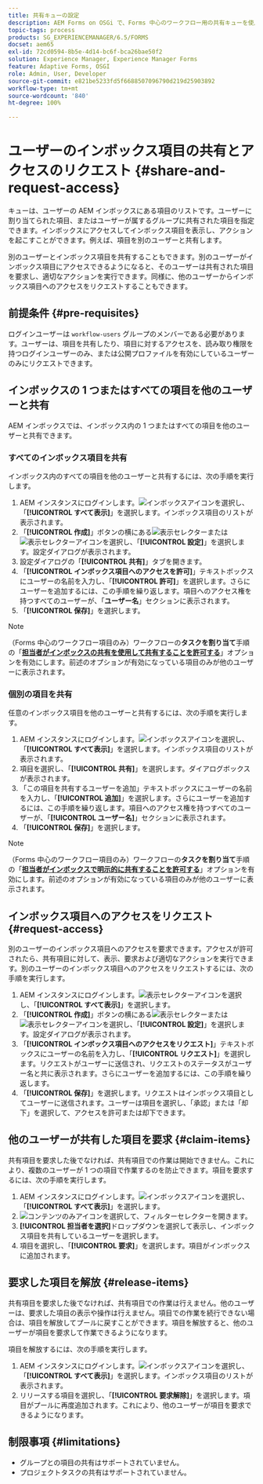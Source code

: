 ```yaml
---
title: 共有キューの設定
description: AEM Forms on OSGi で、Forms 中心のワークフロー用の共有キューを使用する方法を説明します。
topic-tags: process
products: SG_EXPERIENCEMANAGER/6.5/FORMS
docset: aem65
exl-id: 72cd0594-8b5e-4d14-bc6f-bca26bae50f2
solution: Experience Manager, Experience Manager Forms
feature: Adaptive Forms, OSGI
role: Admin, User, Developer
source-git-commit: e821be5233fd5f6688507096790d219d25903892
workflow-type: tm+mt
source-wordcount: '840'
ht-degree: 100%

---
```


# ユーザーのインボックス項目の共有とアクセスのリクエスト {#share-and-request-access}

キューは、ユーザーの AEM インボックスにある項目のリストです。ユーザーに割り当てられた項目、またはユーザーが属するグループに共有された項目を指定できます。インボックスにアクセスしてインボックス項目を表示し、アクションを起こすことができます。例えば、項目を別のユーザーと共有します。

別のユーザーとインボックス項目を共有することもできます。別のユーザーがインボックス項目にアクセスできるようになると、そのユーザーは共有された項目を要求し、適切なアクションを実行できます。同様に、他のユーザーからインボックス項目へのアクセスをリクエストすることもできます。

## 前提条件 {#pre-requisites}

ログインユーザーは `workflow-users` グループのメンバーである必要があります。ユーザーは、項目を共有したり、項目に対するアクセスを、読み取り権限を持つログインユーザーのみ、または公開プロファイルを有効にしているユーザーのみにリクエストできます。

## インボックスの 1 つまたはすべての項目を他のユーザーと共有

AEM インボックスでは、インボックス内の 1 つまたはすべての項目を他のユーザーと共有できます。

### すべてのインボックス項目を共有

インボックス内のすべての項目を他のユーザーと共有するには、次の手順を実行します。

1. AEM インスタンスにログインします。![インボックス](assets/bell.svg)アイコンを選択し、「**[!UICONTROL すべて表示]**」を選択します。インボックス項目のリストが表示されます。
1. 「**[!UICONTROL 作成]**」ボタンの横にある![表示セレクター](assets/viewlist.svg)または ![表示セレクター](assets/calendar.svg)アイコンを選択し、「**[!UICONTROL 設定]**」を選択します。設定ダイアログが表示されます。
1. 設定ダイアログの「**[!UICONTROL 共有]**」タブを開きます。
1. 「**[!UICONTROL インボックス項目へのアクセスを許可]**」テキストボックスにユーザーの名前を入力し、「**[!UICONTROL 許可]**」を選択します。さらにユーザーを追加するには、この手順を繰り返します。項目へのアクセス権を持つすべてのユーザーが、「**ユーザー名**」セクションに表示されます。
1. 「**[!UICONTROL 保存]**」を選択します。

>[!NOTE]
>
>（Forms 中心のワークフロー項目のみ）ワークフローの&#x200B;**タスクを割り当て**&#x200B;手順の「**[担当者がインボックスの共有を使用して共有することを許可する](aem-forms-workflow-step-reference.md)**」オプションを有効にします。前述のオプションが有効になっている項目のみが他のユーザーに表示されます。

### 個別の項目を共有

任意のインボックス項目を他のユーザーと共有するには、次の手順を実行します。

1. AEM インスタンスにログインします。![インボックス](assets/bell.svg)アイコンを選択し、「**[!UICONTROL すべて表示]**」を選択します。インボックス項目のリストが表示されます。
1. 項目を選択し、「**[!UICONTROL 共有]**」を選択します。ダイアログボックスが表示されます。
1. 「この項目を共有するユーザーを追加」テキストボックスにユーザーの名前を入力し、「**[!UICONTROL 追加]**」を選択します。さらにユーザーを追加するには、この手順を繰り返します。項目へのアクセス権を持つすべてのユーザーが、「**[!UICONTROL ユーザー名]**」セクションに表示されます。
1. 「**[!UICONTROL 保存]**」を選択します。


>[!NOTE]
>
>（Forms 中心のワークフロー項目のみ）ワークフローの&#x200B;**タスクを割り当て**&#x200B;手順の「**[担当者がインボックスで明示的に共有することを許可する](aem-forms-workflow-step-reference.md)**」オプションを有効にします。前述のオプションが有効になっている項目のみが他のユーザーに表示されます。

## インボックス項目へのアクセスをリクエスト {#request-access}

別のユーザーのインボックス項目へのアクセスを要求できます。アクセスが許可されたら、共有項目に対して、表示、要求および適切なアクションを実行できます。別のユーザーのインボックス項目へのアクセスをリクエストするには、次の手順を実行します。

1. AEM インスタンスにログインします。![表示セレクター](assets/bell.svg)アイコンを選択し、「**[!UICONTROL すべて表示]**」を選択します。
1. 「**[!UICONTROL 作成]**」ボタンの横にある![表示セレクター](assets/viewlist.svg)または ![表示セレクター](assets/calendar.svg)アイコンを選択し、「**[!UICONTROL 設定]**」を選択します。設定ダイアログが表示されます。
1. 「**[!UICONTROL インボックス項目へのアクセスをリクエスト]**」テキストボックスにユーザーの名前を入力し、「**[!UICONTROL リクエスト]**」を選択します。リクエストがユーザーに送信され、リクエストのステータスがユーザー名と共に表示されます。さらにユーザーを追加するには、この手順を繰り返します。
1. 「**[!UICONTROL 保存]**」を選択します。リクエストはインボックス項目としてユーザーに送信されます。ユーザーは項目を選択し、「承認」または「却下」を選択して、アクセスを許可または却下できます。


## 他のユーザーが共有した項目を要求 {#claim-items}

共有項目を要求した後でなければ、共有項目での作業は開始できません。これにより、複数のユーザーが 1 つの項目で作業するのを防止できます。項目を要求するには、次の手順を実行します。

1. AEM インスタンスにログインします。![インボックス](assets/bell.svg)アイコンを選択し、「**[!UICONTROL すべて表示]**」を選択します。
1. ![コンテンツのみ](assets/railleft.svg)アイコンを選択して、フィルターセレクターを開きます。
1. **[!UICONTROL 担当者を選択]**&#x200B;ドロップダウンを選択して表示し、インボックス項目を共有しているユーザーを選択します。
1. 項目を選択し、「**[!UICONTROL 要求]**」を選択します。項目がインボックスに追加されます。

## 要求した項目を解放 {#release-items}

共有項目を要求した後でなければ、共有項目での作業は行えません。他のユーザーは、要求した項目の表示や操作は行えません。項目での作業を続行できない場合は、項目を解放してプールに戻すことができます。項目を解放すると、他のユーザーが項目を要求して作業できるようになります。

項目を解放するには、次の手順を実行します。

1. AEM インスタンスにログインします。![インボックス](assets/bell.svg)アイコンを選択し、「**[!UICONTROL すべて表示]**」を選択します。インボックス項目のリストが表示されます。
1. リリースする項目を選択し、「**[!UICONTROL 要求解除]**」を選択します。項目がプールに再度追加されます。これにより、他のユーザーが項目を要求できるようになります。

## 制限事項 {#limitations}

* グループとの項目の共有はサポートされていません。
* プロジェクトタスクの共有はサポートされていません。
